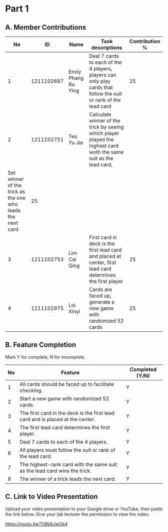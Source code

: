 # Part 1

## A. Member Contributions

No | ID         | Name                    | Task descriptions                                                                                                       | Contribution %
-- | ---------- | ----                    | ----------------------------------------------------------------------------------------------------------------------- | --------------
1  | 1211102687 | Emily Phang Ru Ying     | Deal 7 cards to each of the 4 players, players can only play cards that follow the suit or rank of the lead card        |     25
2  | 1211102751 | Teo Yu Jie              | Calculate winner of the trick by seeing which player played the highest card woth the same suit as the lead card, 
                                            Set winner of the trick as the one who leads the next card                                                              |     25
3  | 1211102753 | Lim Cai Qing            | First card in deck is the first lead card and placed at center, first lead card determines the first player             |     25
4  | 1211102975 | Loi Xinyi               | Cards are faced up, generate a new game with randomzed 52 cards                                                         |     25


## B. Feature Completion

Mark Y for complete, N for incomplete.

No | Feature                                                                         | Completed (Y/N)
-- | ------------------------------------------------------------------------------- | ---------------
1  | All cards should be faced up to facilitate checking.                            |      Y
2  | Start a new game with randomized 52 cards.                                      |      Y
3  | The first card in the deck is the first lead card and is placed at the center.  |      Y
4  | The first lead card determines the first player.                                |      Y
5  | Deal 7 cards to each of the 4 players.                                          |      Y
6  | All players must follow the suit or rank of the lead card.                      |      Y
7  | The highest-rank card with the same suit as the lead card wins the trick.       |      Y
8  | The winner of a trick leads the next card.                                      |      Y


## C. Link to Video Presentation

Upload your video presentation to your Google drive or YouTube, then paste the link below. Give your lab lecturer the permission to view the video.

https://youtu.be/Til8b6JwUb4

